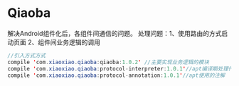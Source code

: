 # Qiaoba
解决Android组件化后，各组件间通信的问题。
处理问题：1、使用路由的方式启动页面  2、组件间业务逻辑的调用

``` java
//引入方式方式
compile 'com.xiaoxiao.qiaoba:qiaoba:1.0.2' //主要实现业务逻辑的模块
compile 'com.xiaoxiao.qiaoba:protocol-interpreter:1.0.1'//apt编译期处理代码
compile 'com.xiaoxiao.qiaoba:protocol-annotation:1.0.1'//apt使用的注解
```

